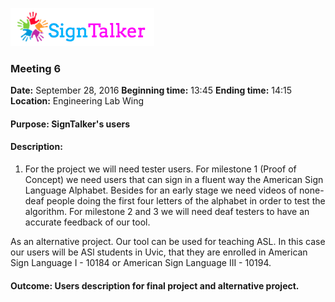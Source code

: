 ![Alt text](images/signtalkerlogo.png)

### Meeting 6

  __Date:__ September 28, 2016
  __Beginning time:__ 13:45
  __Ending time:__ 14:15
  __Location:__ Engineering Lab Wing

#### Purpose: SignTalker's users
#### Description: 

1. For the project we will need tester users. For milestone 1 (Proof of Concept) we need users that can sign in a fluent way the American Sign Language Alphabet. Besides for an early stage we need videos of none-deaf people doing the first four letters of the alphabet in order to test the algorithm. For milestone 2 and 3 we will need deaf testers to have an accurate feedback of our tool.

As an alternative project. Our tool can be used for teaching ASL. In this case our users will be ASl students in Uvic, that they are enrolled in American Sign Language I - 10184 or American Sign Language III - 10194. 

#### Outcome: Users description for final project and alternative project.





